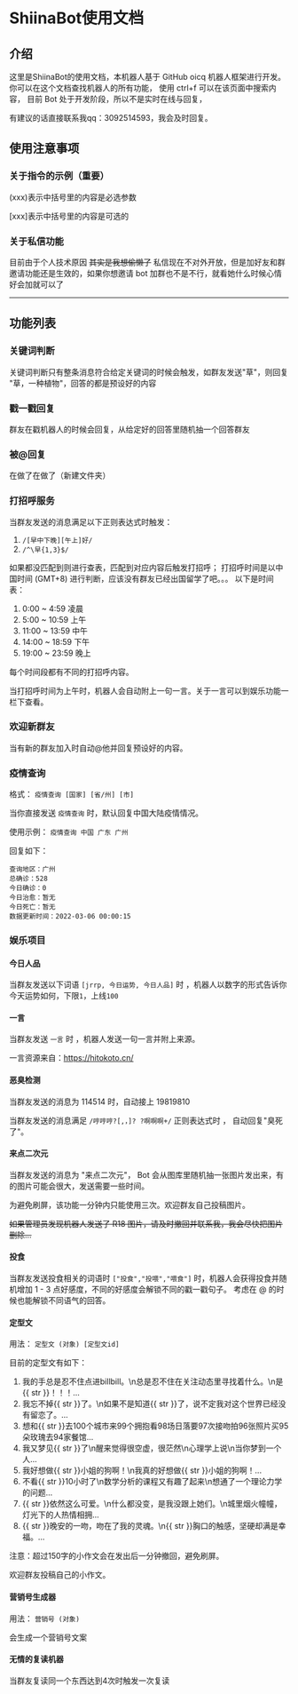 # ShiinaBot使用文档

## 介绍

这里是ShiinaBot的使用文档，本机器人基于 GitHub oicq 机器人框架进行开发。
你可以在这个文档查找机器人的所有功能，
使用 ctrl+f 可以在该页面中搜索内容，
目前 Bot 处于开发阶段，所以不是实时在线与回复，

有建议的话直接联系我qq：3092514593，我会及时回复。

## 使用注意事项

### 关于指令的示例（重要）

(xxx)表示中括号里的内容是必选参数

[xxx]表示中括号里的内容是可选的

### 关于私信功能

目前由于个人技术原因 ~~其实是我想偷懒了~~
私信现在不对外开放，但是加好友和群邀请功能还是生效的，如果你想邀请 bot 加群也不是不行，就看她什么时候心情好会加就可以了

------

## 功能列表

### 关键词判断
关键词判断只有整条消息符合给定关键词的时候会触发，如群友发送"草"，则回复 "草，一种植物"，回答的都是预设好的内容

### 戳一戳回复
群友在戳机器人的时候会回复，从给定好的回答里随机抽一个回答群友

### 被@回复
在做了在做了（新建文件夹）

### 打招呼服务
当群友发送的消息满足以下正则表达式时触发：
1. `/[早中下晚][午上]好/`
2. `/^\早{1,3}$/`

如果都没匹配到则进行查表，匹配到对应内容后触发打招呼；
打招呼时间是以中国时间 (GMT+8) 进行判断，应该没有群友已经出国留学了吧。。。
以下是时间表：
1. 0:00 ~ 4:59 凌晨
2. 5:00 ~ 10:59 上午
3. 11:00 ~ 13:59 中午
4. 14:00 ~ 18:59 下午
5. 19:00 ~ 23:59 晚上

每个时间段都有不同的打招呼内容。

当打招呼时间为上午时，机器人会自动附上一句一言。关于一言可以到娱乐功能一栏下查看。

### 欢迎新群友
当有新的群友加入时自动@他并回复预设好的内容。

### 疫情查询

格式： `疫情查询 [国家] [省/州] [市]`

当你直接发送 `疫情查询` 时，默认回复中国大陆疫情情况。

使用示例： `疫情查询 中国 广东 广州` 

回复如下：
```
查询地区：广州
总确诊：528
今日确诊：0
今日治愈：暂无
今日死亡：暂无
数据更新时间：2022-03-06 00:00:15
```

### 娱乐项目

#### 今日人品

当群友发送以下词语 `[jrrp, 今日运势, 今日人品]` 时 ，机器人以数字的形式告诉你今天运势如何，下限`1`，上线`100`


#### 一言

当群友发送 `一言` 时 ，机器人发送一句一言并附上来源。

一言资源来自：https://hitokoto.cn/

#### 恶臭检测
当群友发送的消息为 114514 时，自动接上 19819810

当群友发送的消息满足 `/哼哼哼?[,，]? ?啊啊啊+/` 正则表达式时 ， 自动回复"臭死了"。

#### 来点二次元

当群友发送的消息为 "来点二次元"， Bot 会从图库里随机抽一张图片发出来，有的图片可能会很大，发送需要一些时间。

为避免刷屏，该功能一分钟内只能使用三次。欢迎群友自己投稿图片。

~~如果管理员发现机器人发送了 R18 图片，请及时撤回并联系我，我会尽快把图片删除...~~

#### 投食

当群友发送投食相关的词语时 `["投食","投喂","喂食"]` 时，机器人会获得投食并随机增加 1 - 3 点好感度，不同的好感度会解锁不同的戳一戳句子。
考虑在 @ 的时候也能解锁不同语气的回答。

#### 定型文
用法： `定型文 (对象) [定型文id]`

目前的定型文有如下：

1. 我的手总是忍不住点进billbill。\n总是忍不住在关注动态里寻找着什么。\n是{{ str }}！！！...
2. 我忘不掉{{ str }}了。\n如果不是知道{{ str }}了，说不定我对这个世界已经没有留恋了。...
3. 想和{{ str }}去100个城市来99个拥抱看98场日落要97次接吻拍96张照片买95朵玫瑰去94家餐馆...
4. 我又梦见{{ str }}了\n醒来觉得很空虚，很茫然\n心理学上说\n当你梦到一个人...
5. 我好想做{{ str }}小姐的狗啊！\n我真的好想做{{ str }}小姐的狗啊！...
6. 不看{{ str }}10小时了\n数学分析的课程又有趣了起来\n想通了一个理论力学的问题...
7. {{ str }}依然这么可爱。\n什么都没变，是我没跟上她们。\n城里烟火幢幢，灯光下的人热情相拥...
8. {{ str }}晚安的一吻，吻在了我的灵魂。\n{{ str }}胸口的触感，坚硬却满是幸福。...

注意：超过150字的小作文会在发出后一分钟撤回，避免刷屏。

欢迎群友投稿自己的小作文。

#### 营销号生成器

用法： `营销号 (对象)`

会生成一个营销号文案

#### 无情的复读机器
当群友复读同一个东西达到4次时触发一次复读